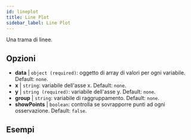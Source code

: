 ```yaml
---
id: lineplot
title: Line Plot
sidebar_label: Line Plot
---
```


Una trama di linee.

## Opzioni

* __data__ | `object (required)`: oggetto di array di valori per ogni variabile. Default: `none`.
* __x__ | `string`: variabile dell'asse x. Default: `none`.
* __y__ | `string (required)`: variabile dell'asse y. Default: `none`.
* __group__ | `string`: variabile di raggruppamento. Default: `none`.
* __showPoints__ | `boolean`: controlla se sovrapporre punti ad ogni osservazione. Default: `false`.


## Esempi

